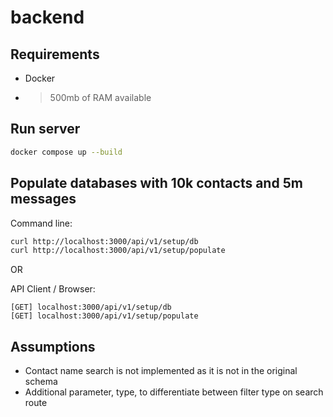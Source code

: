 # backend

## Requirements

- Docker
- > 500mb of RAM available

## Run server

```sh
docker compose up --build
```

## Populate databases with 10k contacts and 5m messages

Command line:

```sh
curl http://localhost:3000/api/v1/setup/db
curl http://localhost:3000/api/v1/setup/populate
```

OR

API Client / Browser:

```
[GET] localhost:3000/api/v1/setup/db
[GET] localhost:3000/api/v1/setup/populate
```

## Assumptions

- Contact name search is not implemented as it is not in the original schema
- Additional parameter, type, to differentiate between filter type on search route
